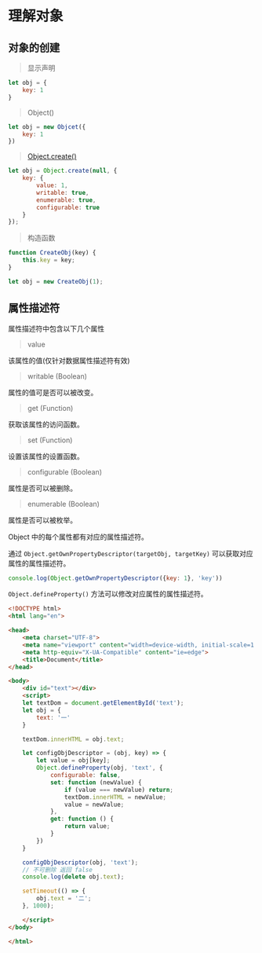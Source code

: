 # 理解对象

## 对象的创建

> 显示声明

```javascript
let obj = {
    key: 1
}
```

> Object()

```javascript
let obj = new Objcet({
    key: 1
})
```

> [Object.create()](https://developer.mozilla.org/zh-CN/docs/Web/JavaScript/Reference/Global_Objects/Object/create)

```javascript
let obj = Object.create(null, {
    key: {
        value: 1,
        writable: true,
        enumerable: true,
        configurable: true
    }
});
```

> 构造函数

```javascript
function CreateObj(key) {
    this.key = key;
}

let obj = new CreateObj(1);
```

## 属性描述符

属性描述符中包含以下几个属性

> value

该属性的值(仅针对数据属性描述符有效)

> writable (Boolean)

属性的值可是否可以被改变。

> get (Function)

获取该属性的访问函数。

> set (Function)

设置该属性的设置函数。

> configurable (Boolean)

属性是否可以被删除。

> enumerable (Boolean)

属性是否可以被枚举。

Object 中的每个属性都有对应的属性描述符。

通过 `Object.getOwnPropertyDescriptor(targetObj, targetKey)` 可以获取对应属性的属性描述符。

```javascript
console.log(Object.getOwnPropertyDescriptor({key: 1}, 'key'))
```

`Object.defineProperty()` 方法可以修改对应属性的属性描述符。

```html
<!DOCTYPE html>
<html lang="en">

<head>
    <meta charset="UTF-8">
    <meta name="viewport" content="width=device-width, initial-scale=1.0">
    <meta http-equiv="X-UA-Compatible" content="ie=edge">
    <title>Document</title>
</head>

<body>
    <div id="text"></div>
    <script>
    let textDom = document.getElementById('text');
    let obj = {
        text: '一'
    }

    textDom.innerHTML = obj.text;

    let configObjDescriptor = (obj, key) => {
        let value = obj[key];
        Object.defineProperty(obj, 'text', {
            configurable: false,
            set: function (newValue) {
                if (value === newValue) return;
                textDom.innerHTML = newValue;
                value = newValue;
            },
            get: function () {
                return value;
            }
        })
    }

    configObjDescriptor(obj, 'text');
    // 不可删除 返回 false
    console.log(delete obj.text);

    setTimeout(() => {
        obj.text = '二';
    }, 1000);

    </script>
</body>

</html>
```